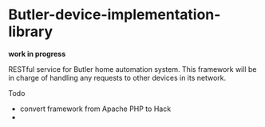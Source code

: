 Butler-device-implementation-library
====================================

**work in progress**

RESTful service for Butler home automation system. This framework will be in charge of handling any requests to other devices in its network.

Todo
* convert framework from Apache PHP to Hack
* 
